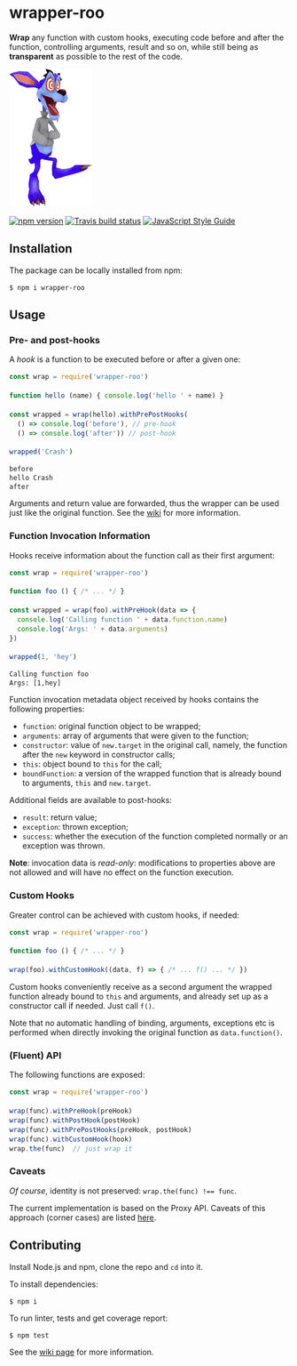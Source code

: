 # wrapper-roo
**Wrap** any function with custom hooks, executing code before and after the function, controlling arguments, result and so on, while still being as **transparent** as possible to the rest of the code.

![Logo](https://raw.githubusercontent.com/LucaFranceschini/wrapper-roo/master/ripper-roo.png)

[![npm version](https://badge.fury.io/js/wrapper-roo.svg)](https://badge.fury.io/js/wrapper-roo)
[![Travis build status](https://api.travis-ci.org/LucaFranceschini/wrapper-roo.svg?branch=master)](https://travis-ci.org/LucaFranceschini/wrapper-roo)
[![JavaScript Style Guide](https://img.shields.io/badge/code_style-standard-brightgreen.svg)](https://standardjs.com)

## Installation
The package can be locally installed from npm:

    $ npm i wrapper-roo

## Usage

### Pre- and post-hooks
A *hook* is a function to be executed before or after a given one:
```js
const wrap = require('wrapper-roo')

function hello (name) { console.log('hello ' + name) }

const wrapped = wrap(hello).withPrePostHooks(
  () => console.log('before'), // pre-hook
  () => console.log('after')) // post-hook

wrapped('Crash')
```
```
before
hello Crash
after
```
Arguments and return value are forwarded, thus the wrapper can be used just like the original function. See the [wiki](https://github.com/LucaFranceschini/wrapper-roo/wiki/Basic-Features-&-Forwarding) for more information.

### Function Invocation Information
Hooks receive information about the function call as their first argument:
```js
const wrap = require('wrapper-roo')

function foo () { /* ... */ }

const wrapped = wrap(foo).withPreHook(data => {
  console.log('Calling function ' + data.function.name)
  console.log('Args: ' + data.arguments)
})

wrapped(1, 'hey')
```
```
Calling function foo
Args: [1,hey]
```
Function invocation metadata object received by hooks contains the following properties:
- `function`: original function object to be wrapped;
- `arguments`: array of arguments that were given to the function;
- `constructor`: value of `new.target` in the original call, namely, the function after the `new` keyword in constructor calls;
- `this`: object bound to `this` for the call;
- `boundFunction`: a version of the wrapped function that is already bound to arguments, `this` and `new.target`.

Additional fields are available to post-hooks:
- `result`: return value;
- `exception`: thrown exception;
- `success`: whether the execution of the function completed normally or an exception was thrown.

**Note**: invocation data is *read-only*: modifications to properties above are not allowed and will have no effect on the function execution.

### Custom Hooks
Greater control can be achieved with custom hooks, if needed:
```js
const wrap = require('wrapper-roo')

function foo () { /* ... */ }

wrap(foo).withCustomHook((data, f) => { /* ... f() ... */ })
```
Custom hooks conveniently receive as a second argument the wrapped function already bound to `this` and arguments, and already set up as a constructor call if needed.
Just call `f()`.

Note that no automatic handling of binding, arguments, exceptions etc is performed when directly invoking the original function as `data.function()`.

### (Fluent) API
The following functions are exposed:
```js
const wrap = require('wrapper-roo')

wrap(func).withPreHook(preHook)
wrap(func).withPostHook(postHook)
wrap(func).withPrePostHooks(preHook, postHook)
wrap(func).withCustomHook(hook)
wrap.the(func)  // just wrap it
```

### Caveats
*Of course*, identity is not preserved: `wrap.the(func) !== func`.

The current implementation is based on the Proxy API.
Caveats of this approach (corner cases) are listed [here](https://github.com/LucaFranceschini/wrapper-roo/issues?q=is%3Aopen+is%3Aissue+label%3Aproxies).

## Contributing
Install Node.js and npm, clone the repo and `cd` into it.

To install dependencies:
```
$ npm i
```

To run linter, tests and get coverage report:
```
$ npm test
```

See the [wiki page](https://github.com/LucaFranceschini/wrapper-roo/wiki/Contributing) for more information.
